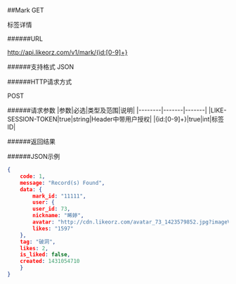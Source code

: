 ##Mark GET

标签详情

######URL

http://api.likeorz.com/v1/mark/{id:[0-9]+}

######支持格式
JSON

######HTTP请求方式

POST

######请求参数
|参数|必选|类型及范围|说明|
|--------|-------|-------|
|LIKE-SESSION-TOKEN|true|string|Header中带用户授权|
|{id:[0-9]+}|true|int|标签ID|

######返回结果

######JSON示例

```json
{
    code: 1,
    message: "Record(s) Found",
    data: {
        mark_id: "11111",
        user: {
        user_id: 73,
        nickname: "晞婷",
        avatar: "http://cdn.likeorz.com/avatar_73_1423579852.jpg?imageView2/5/w/80",
        likes: "1597"
    },
    tag: "破洞",
    likes: 2,
    is_liked: false,
    created: 1431054710
    }
}
```
